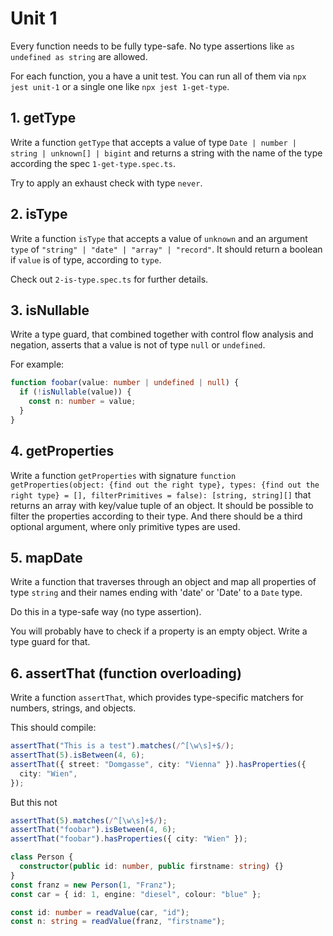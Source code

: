 # Unit 1

Every function needs to be fully type-safe. No type assertions like `as undefined as string` are allowed.

For each function, you a have a unit test. You can run all of them via `npx jest unit-1` or a single one like `npx jest 1-get-type`.

## 1. getType

Write a function `getType` that accepts a value of type `Date | number | string | unknown[] | bigint` and returns a string with the name of the type according the spec `1-get-type.spec.ts`.

Try to apply an exhaust check with type `never`.

## 2. isType

Write a function `isType` that accepts a value of `unknown` and an argument `type` of `"string" | "date" | "array" | "record"`. It should return a boolean if `value` is of type, according to `type`.

Check out `2-is-type.spec.ts` for further details.

## 3. isNullable

Write a type guard, that combined together with control flow analysis and negation, asserts that a value is not of type `null` or `undefined`.

For example:

```typescript
function foobar(value: number | undefined | null) {
  if (!isNullable(value)) {
    const n: number = value;
  }
}
```

## 4. getProperties

Write a function `getProperties` with signature `function getProperties(object: {find out the right type}, types: {find out the right type} = [], filterPrimitives = false): [string, string][]`  that returns an array with key/value tuple of an object. It should be possible to filter the properties according to their type. And there should be a third optional argument, where only primitive types are used.

## 5. mapDate

Write a function that traverses through an object and map all properties of type `string` and their names ending with 'date' or 'Date' to a `Date` type.

Do this in a type-safe way (no type assertion).

You will probably have to check if a property is an empty object. Write a type guard for that.

## 6. assertThat (function overloading)

Write a function `assertThat`, which provides type-specific matchers for numbers, strings, and objects.

This should compile:

```typescript
assertThat("This is a test").matches(/^[\w\s]+$/);
assertThat(5).isBetween(4, 6);
assertThat({ street: "Domgasse", city: "Vienna" }).hasProperties({
  city: "Wien",
});
```

But this not

```typescript
assertThat(5).matches(/^[\w\s]+$/);
assertThat("foobar").isBetween(4, 6);
assertThat("foobar").hasProperties({ city: "Wien" });
```

```typescript
class Person {
  constructor(public id: number, public firstname: string) {}
}
const franz = new Person(1, "Franz");
const car = { id: 1, engine: "diesel", colour: "blue" };

const id: number = readValue(car, "id");
const n: string = readValue(franz, "firstname");
```